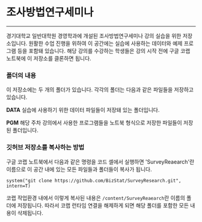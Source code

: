 # 조사방법연구세미나
---
 경기대학교 일반대학원 경영학과에 개설된 조사방법연구세미나 강의 실습을 위한 저장소입니다. 원활한 수업 진행을 위하여 이 공간에는 실습에 사용하는 데이터와 예제 프로그램 등을 포함돼 있습니다. 해당 강의를 수강하는 학생들은 강의 시작 전에 구글 코랩 노트북에 이 저장소를 클론하면 됩니다.
 
 ### 폴더의 내용

  이 저장소에는 두 개의 폴더가 있습니다. 각각의 폴더는 다음과 같은 파일들을 저장하고 있습니다.

  __DATA__ 실습에 사용하기 위한 데이터 파일들이 저장돼 있는 폴더입니다.

  __PGM__ 해당 주차 강의에서 사용한 프로그램들을 노트북 형식으로 저장한 파일들이 저장된 폴더입니다.

### 깃허브 저장소를 복사하는 방법

  구글 코랩 노트북에서 다음과 같은 명령을 코드 셀에서 실행하면 'SurveyReaearch'란 이름으로 이 공간 내에 있는 모든 파일들과 폴더들이 복사가 됩니다.

```
system("git clone https://github.com/BizStat/SurveyResearch.git", intern=T)
```

  코랩 작업환경 내에서 이렇게 복사된 내용은 `/content/SurveyReaearch`란 이름의 폴더에 저장됩니다. 따라서 코랩 런타임 연결을 해제하게 되면 해당 폴더를 포함한 모든 내용이 삭제됩니다. 